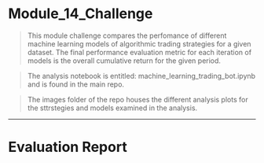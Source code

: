 # Module_14_Challenge
> This module challenge compares the perfomance of different machine learning models of algorithmic trading strategies for a given dataset.  The final performance evaluation metric for each iteration of models is the overall cumulative return for the given period.

>The analysis notebook is entitled: machine_learning_trading_bot.ipynb and is found in the main repo.

> The images folder of the repo houses the different analysis plots for the sttrstegies and models examined in the analysis.
***
# Evaluation Report